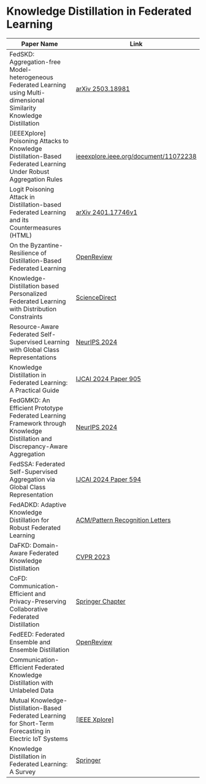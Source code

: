 # Knowledge Distillation in Federated Learning

| Paper Name                                                                                                       | Link                                                                                                         |
|------------------------------------------------------------------------------------------------------------------|--------------------------------------------------------------------------------------------------------------|
| FedSKD: Aggregation-free Model-heterogeneous Federated Learning using Multi-dimensional Similarity Knowledge Distillation | <a href="https://arxiv.org/pdf/2503.18981" class="underline" target="_blank">arXiv 2503.18981</a>                                                         |
| [IEEEXplore] Poisoning Attacks to Knowledge Distillation-Based Federated Learning Under Robust Aggregation Rules | <a href="https://ieeexplore.ieee.org/document/11072238" class="underline" target="_blank">ieeexplore.ieee.org/document/11072238</a>                       |
| Logit Poisoning Attack in Distillation-based Federated Learning and its Countermeasures (HTML)                  | <a href="https://arxiv.org/html/2401.17746v1" class="underline" target="_blank">arXiv 2401.17746v1</a>                                                     |
| On the Byzantine-Resilience of Distillation-Based Federated Learning                                             | <a href="https://openreview.net/forum?id=of6EuHT7de" class="underline" target="_blank">OpenReview</a>                                                      |
| Knowledge-Distillation based Personalized Federated Learning with Distribution Constraints                       | <a href="https://www.sciencedirect.com/science/article/pii/S0893608025008329" class="underline" target="_blank">ScienceDirect</a>                         |
| Resource-Aware Federated Self-Supervised Learning with Global Class Representations                             | <a href="https://proceedings.neurips.cc/paper_files/paper/2024/file/13707aad517ddd6c09ea02e0f55e1e7a-Paper-Conference.pdf" class="undefined" target="_blank">NeurIPS 2024</a>|
| Knowledge Distillation in Federated Learning: A Practical Guide                                                 | <a href="https://www.ijcai.org/proceedings/2024/0905.pdf" class="underline" target="_blank">IJCAI 2024 Paper 905</a>                                      |
| FedGMKD: An Efficient Prototype Federated Learning Framework through Knowledge Distillation and Discrepancy-Aware Aggregation | <a href="https://proceedings.neurips.cc/paper_files/paper/2024/hash/d6520fa7f71dc8e09ed5939a60a64218-Abstract-Conference.html" class="underline" target="_blank">NeurIPS 2024</a>|
| FedSSA: Federated Self-Supervised Aggregation via Global Class Representation                                   | <a href="https://www.ijcai.org/proceedings/2024/0594.pdf" class="underline" target="_blank">IJCAI 2024 Paper 594</a>                                      |
| FedADKD: Adaptive Knowledge Distillation for Robust Federated Learning                                          | <a href="https://dl.acm.org/doi/abs/10.1007/s10044-024-01350-4" class="underline" target="_blank">ACM/Pattern Recognition Letters</a>                     |
| DaFKD: Domain-Aware Federated Knowledge Distillation                                                            | <a href="https://openaccess.thecvf.com/content/CVPR2023/papers/Wang_DaFKD_Domain-Aware_Federated_Knowledge_Distillation_CVPR_2023_paper.pdf" class="underline" target="_blank">CVPR 2023</a> |
| CoFD: Communication-Efficient and Privacy-Preserving Collaborative Federated Distillation                       | <a href="https://link.springer.com/chapter/10.1007/978-981-96-6954-7_13" class="underline" target="_blank">Springer Chapter</a>                           |
| FedEED: Federated Ensemble and Ensemble Distillation                                                            | <a href="https://openreview.net/pdf?id=fCbTxKYJovs" class="underline" target="_blank">OpenReview</a>                                                       |
| Communication-Efficient Federated Knowledge Distillation with Unlabeled Data                                    ||
| Mutual Knowledge-Distillation-Based Federated Learning for Short-Term Forecasting in Electric IoT Systems | <a href="https://ieeexplore.ieee.org/document/10563995" class="underline" target="_blank">[IEEE Xplore]</a>                                                  |
| Knowledge Distillation in Federated Learning: A Survey                                                          | <a href="https://link.springer.com/article/10.1007/s10791-025-09657-4" class="underline" target="_blank">Springer</a>                                     |
